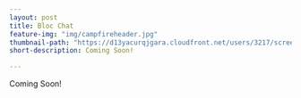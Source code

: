 ```yaml
---
layout: post
title: Bloc Chat
feature-img: "img/campfireheader.jpg"
thumbnail-path: "https://d13yacurqjgara.cloudfront.net/users/3217/screenshots/1686132/webflow_landingpage_1x.jpg"
short-description: Coming Soon!

---
```

Coming Soon!
